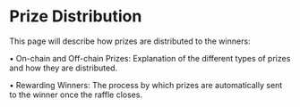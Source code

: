 # Prize Distribution

This page will describe how prizes are distributed to the winners:

• On-chain and Off-chain Prizes: Explanation of the different types of prizes and how they are distributed.

• Rewarding Winners: The process by which prizes are automatically sent to the winner once the raffle closes.
